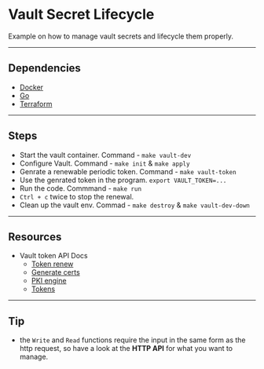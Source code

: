# Vault Secret Lifecycle

Example on how to manage vault secrets and lifecycle them properly.

--------------------------------------------------------------------

## Dependencies

- [Docker](https://docs.docker.com/engine/install/)
- [Go](https://golang.org/doc/install)
- [Terraform](https://learn.hashicorp.com/tutorials/terraform/install-cli)

--------------------------------------------------------------------

## Steps

- Start the vault container. Command - `make vault-dev`
- Configure Vault. Command - `make init` & `make apply`
- Genrate a renewable periodic token. Command - `make vault-token`
- Use the genrated token in the program. `export VAULT_TOKEN=... `
- Run the code. Commmand - `make run`
- `Ctrl + c` twice to stop the renewal.
- Clean up the vault env. Commad - `make destroy` & `make vault-dev-down`

--------------------------------------------------------------------

## Resources
- Vault token API Docs
    - [Token renew](https://www.vaultproject.io/api/auth/token#renew-a-token-self)
    - [Generate certs](https://www.vaultproject.io/api-docs/secret/pki#generate-certificate)
    - [PKI engine](https://learn.hashicorp.com/tutorials/vault/pki-engine)
    - [Tokens](https://www.vaultproject.io/docs/concepts/tokens)

--------------------------------------------------------------------

## Tip

- the `Write` and `Read` functions require the input in the same form as the http request, so have a look at the **HTTP API** for what you want to manage.